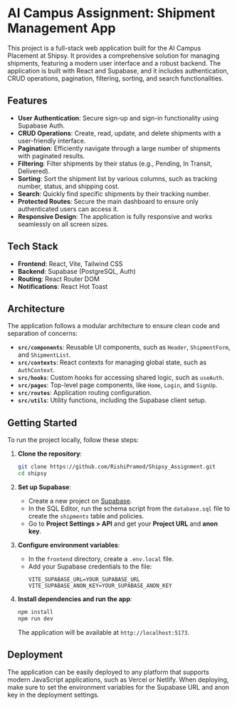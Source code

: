 # AI Campus Assignment: Shipment Management App

This project is a full-stack web application built for the AI Campus Placement at Shipsy. It provides a comprehensive solution for managing shipments, featuring a modern user interface and a robust backend. The application is built with React and Supabase, and it includes authentication, CRUD operations, pagination, filtering, sorting, and search functionalities.

## Features

- **User Authentication**: Secure sign-up and sign-in functionality using Supabase Auth.
- **CRUD Operations**: Create, read, update, and delete shipments with a user-friendly interface.
- **Pagination**: Efficiently navigate through a large number of shipments with paginated results.
- **Filtering**: Filter shipments by their status (e.g., Pending, In Transit, Delivered).
- **Sorting**: Sort the shipment list by various columns, such as tracking number, status, and shipping cost.
- **Search**: Quickly find specific shipments by their tracking number.
- **Protected Routes**: Secure the main dashboard to ensure only authenticated users can access it.
- **Responsive Design**: The application is fully responsive and works seamlessly on all screen sizes.

## Tech Stack

- **Frontend**: React, Vite, Tailwind CSS
- **Backend**: Supabase (PostgreSQL, Auth)
- **Routing**: React Router DOM
- **Notifications**: React Hot Toast

## Architecture

The application follows a modular architecture to ensure clean code and separation of concerns:

- **`src/components`**: Reusable UI components, such as `Header`, `ShipmentForm`, and `ShipmentList`.
- **`src/contexts`**: React contexts for managing global state, such as `AuthContext`.
- **`src/hooks`**: Custom hooks for accessing shared logic, such as `useAuth`.
- **`src/pages`**: Top-level page components, like `Home`, `Login`, and `SignUp`.
- **`src/routes`**: Application routing configuration.
- **`src/utils`**: Utility functions, including the Supabase client setup.

## Getting Started

To run the project locally, follow these steps:

1. **Clone the repository**:
   ```bash
   git clone https://github.com/RishiPramod/Shipsy_Assignment.git
   cd shipsy
   ```

2. **Set up Supabase**:
   - Create a new project on [Supabase](https://supabase.com/).
   - In the SQL Editor, run the schema script from the `database.sql` file to create the `shipments` table and policies.
   - Go to **Project Settings > API** and get your **Project URL** and **anon key**.

3. **Configure environment variables**:
   - In the `frontend` directory, create a `.env.local` file.
   - Add your Supabase credentials to the file:
     ```
     VITE_SUPABASE_URL=YOUR_SUPABASE_URL
     VITE_SUPABASE_ANON_KEY=YOUR_SUPABASE_ANON_KEY
     ```

4. **Install dependencies and run the app**:
   ```bash
   npm install
   npm run dev
   ```

   The application will be available at `http://localhost:5173`.

## Deployment

The application can be easily deployed to any platform that supports modern JavaScript applications, such as Vercel or Netlify. When deploying, make sure to set the environment variables for the Supabase URL and anon key in the deployment settings.
